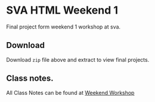 # SVA HTML Weekend 1

Final project form weekend 1 workshop at sva.

## Download

Download `zip` file above and extract to view final projects.

## Class notes.

All Class Notes can be found at [Weekend Workshop](http://weekend1.svahtml.com)
